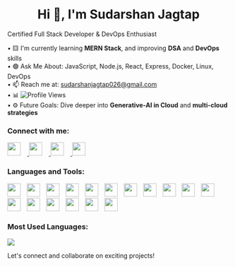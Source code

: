 <h1 align="center">Hi 👋, I'm Sudarshan Jagtap</h1>

Certified Full Stack Developer & DevOps Enthusiast

• 🟨 I'm currently learning <strong>MERN Stack</strong>, and improving <strong>DSA</strong> and <strong>DevOps</strong> skills  
• 🟢 Ask Me About: JavaScript, Node.js, React, Express, Docker, Linux, DevOps  
• 📫 Reach me at: <a href="mailto:sudarshanjagtap026@gmail.com">sudarshanjagtap026@gmail.com</a>  
• 📊 <img src="https://komarev.com/ghpvc/?username=Jsudarshan26&label=PROFILE+VIEWS&color=brightgreen" alt="Profile Views"/>  
• ⚙️ Future Goals: Dive deeper into <strong>Generative-AI in Cloud</strong> and <strong>multi-cloud strategies</strong>



### Connect with me:
<p>
  <a href="https://twitter.com/YOUR_TWITTER" target="_blank">
    <img src="https://cdn.jsdelivr.net/gh/devicons/devicon/icons/twitter/twitter-original.svg" height="30" style="margin-right:15px;" />
  </a>
  <a href="https://www.linkedin.com/in/sudarshan-jagtap-425a40283" target="_blank">
    <img src="https://cdn.jsdelivr.net/gh/devicons/devicon/icons/linkedin/linkedin-original.svg" height="30" style="margin-right:15px;" />
  </a>
  <a href="https://stackoverflow.com/users/YOUR_ID" target="_blank">
    <img src="https://cdn.jsdelivr.net/gh/devicons/devicon/icons/stackoverflow/stackoverflow-original.svg" height="30" style="margin-right:15px;" />
  </a>
  <a href="mailto:sudarshanjagtap026@gmail.com" target="_blank">
    <img src="https://cdn.jsdelivr.net/gh/devicons/devicon/icons/google/google-original.svg" height="30" />
  </a>
</p>



### Languages and Tools:
<p>
  <img src="https://cdn.jsdelivr.net/gh/devicons/devicon/icons/amazonwebservices/amazonwebservices-original.svg" height="30" style="margin-right:10px;" />
  <img src="https://cdn.jsdelivr.net/gh/devicons/devicon/icons/azure/azure-original.svg" height="30" style="margin-right:10px;" />
  <img src="https://cdn.jsdelivr.net/gh/devicons/devicon/icons/bash/bash-original.svg" height="30" style="margin-right:10px;" />
  <img src="https://cdn.jsdelivr.net/gh/devicons/devicon/icons/docker/docker-original.svg" height="30" style="margin-right:10px;" />
  <img src="https://cdn.jsdelivr.net/gh/devicons/devicon/icons/express/express-original.svg" height="30" style="margin-right:10px;" />
  <img src="https://cdn.jsdelivr.net/gh/devicons/devicon/icons/git/git-original.svg" height="30" style="margin-right:10px;" />
  <img src="https://cdn.jsdelivr.net/gh/devicons/devicon/icons/github/github-original.svg" height="30" style="margin-right:10px;" />
  <img src="https://cdn.jsdelivr.net/gh/devicons/devicon/icons/javascript/javascript-original.svg" height="30" style="margin-right:10px;" />
  <img src="https://cdn.jsdelivr.net/gh/devicons/devicon/icons/jenkins/jenkins-original.svg" height="30" style="margin-right:10px;" />
  <img src="https://cdn.jsdelivr.net/gh/devicons/devicon/icons/kubernetes/kubernetes-plain.svg" height="30" style="margin-right:10px;" />
  <img src="https://cdn.jsdelivr.net/gh/devicons/devicon/icons/linux/linux-original.svg" height="30" style="margin-right:10px;" />
  <img src="https://cdn.jsdelivr.net/gh/devicons/devicon/icons/mongodb/mongodb-original.svg" height="30" style="margin-right:10px;" />
  <img src="https://cdn.jsdelivr.net/gh/devicons/devicon/icons/mysql/mysql-original.svg" height="30" style="margin-right:10px;" />
  <img src="https://cdn.jsdelivr.net/gh/devicons/devicon/icons/nodejs/nodejs-original.svg" height="30" style="margin-right:10px;" />
  <img src="https://cdn.jsdelivr.net/gh/devicons/devicon/icons/postman/postman-icon.svg" height="30" style="margin-right:10px;" />
  <img src="https://cdn.jsdelivr.net/gh/devicons/devicon/icons/python/python-original.svg" height="30" style="margin-right:10px;" />
  <img src="https://cdn.jsdelivr.net/gh/devicons/devicon/icons/terraform/terraform-original.svg" height="30" style="margin-right:10px;" />
</p>



### Most Used Languages:
<img src="https://github-readme-stats.vercel.app/api/top-langs/?username=Jsudarshan26&layout=compact&theme=dark&langs_count=6" />



Let's connect and collaborate on exciting projects!
